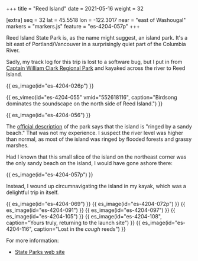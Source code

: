 +++
title = "Reed Island"
date = 2021-05-16
weight = 32

[extra]
seq = 32
lat = 45.5518
lon = -122.3017
near = "east of Washougal"
markers = "markers.js"
feature = "es-4204-057p"
+++

Reed Island State Park is, as the name might suggest, an island park. It's a bit east of Portland/Vancouver in a surprisingly quiet part of the Columbia River.

<!-- more -->

Sadly, my track log for this trip is lost to a software bug, but I put in from [Captain William Clark Regional Park](https://clark.wa.gov/public-works/captain-william-clark-regional-park-cottonwood-beach) and kayaked across the river to Reed Island.

{{ es_image(id="es-4204-026p") }}

{{ es_vimeo(id="es-4204-055" vmid="552618116", caption="Birdsong dominates the soundscape on the north side of Reed Island.") }}

{{ es_image(id="es-4204-056") }}

The [official description](https://parks.state.wa.us/572/Reed-Island) of the park says that the island is "ringed by a sandy beach." That was not my experience. I suspect the river level was higher than normal, as most of the island was ringed by flooded forests and grassy marshes.

Had I known that this small slice of the island on the northeast corner was the only sandy beach on the island, I would have gone ashore there:

{{ es_image(id="es-4204-057p") }}

Instead, I wound up circumnavigating the island in my kayak, which was a delightful trip in itself.

{{ es_image(id="es-4204-069") }}
{{ es_image(id="es-4204-072p") }}
{{ es_image(id="es-4204-091") }}
{{ es_image(id="es-4204-097") }}
{{ es_image(id="es-4204-105") }}
{{ es_image(id="es-4204-108", caption="Yours truly, returning to the launch site") }}
{{ es_image(id="es-4204-116", caption="Lost in the *cough* reeds") }}

For more information:

* [State Parks web site](https://parks.state.wa.us/572/Reed-Island)
